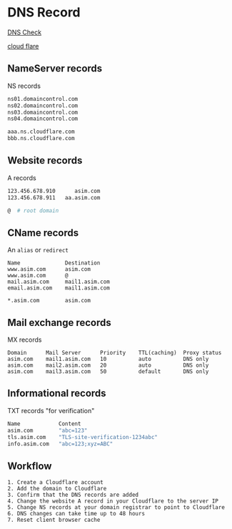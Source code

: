# DNS Record
[DNS Check](https://mxtoolbox.com/DNSCheck.aspx)

[cloud flare](https://dash.cloudflare.com/login)


## NameServer records
NS records
```bash
ns01.domaincontrol.com
ns02.domaincontrol.com
ns03.domaincontrol.com
ns04.domaincontrol.com

aaa.ns.cloudflare.com
bbb.ns.cloudflare.com
```


## Website records
A records
```bash
123.456.678.910      asim.com
123.456.678.911   aa.asim.com

@  # root domain
```


## CName records
An `alias` or `redirect`
```text
Name              Destination
www.asim.com      asim.com
www.asim.com      @
mail.asim.com     mail1.asim.com
email.asim.com    mail1.asim.com

*.asim.com        asim.com
```


## Mail exchange records
MX records
```text
Domain      Mail Server      Priority    TTL(caching)  Proxy status
asim.com    mail1.asim.com   10          auto          DNS only
asim.com    mail2.asim.com   20          auto          DNS only
asim.com    mail3.asim.com   50          default       DNS only
```


## Informational records
TXT records "for verification"
```bash
Name            Content
asim.com        "abc=123"
tls.asim.com    "TLS-site-verification-1234abc"
info.asim.com   "abc=123;xyz=ABC"
```


## Workflow
```text
1. Create a Cloudflare account
2. Add the domain to Cloudflare
3. Confirm that the DNS records are added
4. Change the website A record in your Cloudflare to the server IP
5. Change NS records at your domain registrar to point to Cloudflare
6. DNS changes can take time up to 48 hours
7. Reset client browser cache
```
